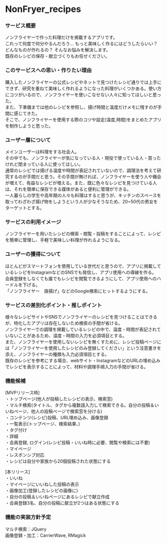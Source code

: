 # NonFryer_recipes

### サービス概要
ノンフライヤーで作った料理だけを掲載するアプリです。<br>
これって何度で何分やるんだろう... もっと美味しく作るにはどうしたらいい？ どんなものが作れるの？ そんなお悩みを解決します。<br>
既存のレシピの保存・献立づくりもお任せください。

### このサービスへの思い・作りたい理由
購入したノンフライヤーの公式レシピやネットで見つけたレシピ通りでは上手にできず、研究を重ねて美味しく作れるようになった料理がいくつかある。使い方にコツがいるので、ノンフライヤーを使いこなせない人々に知ってほしいと思った。<br>
また、下準備までは他のレシピを参照し、揚げ時間と温度だけメモに残すのが手間に感じてきた。<br>
そこで、ノンフライヤーを使用する際のコツや設定(温度,時間)をまとめたアプリを制作しようと思った。

### ユーザー層について
メインユーザーは料理をする社会人。<br>
その中でも、ノンフライヤーが気になっている人・現役で使っている人・買ったけれど閉まっている人に使ってほしい。<br>
通常のレシピでは揚げる温度や時間が表記されていないので、調理法を考えて研究するのが手間だと思う。その手間が無ければ、ノンフライヤーを使う人や機会が増えて、有益なレシピが増える。また、既に色々なレシピを見つけている人は、それを簡単に保存できる媒体があると便利に管理ができる。<br>
一人暮らしの学生や高年期の人々も料理はすると思うが、キッチンのスペースを取ってわざわざ揚げ物をしようという人が少なそうなため、20~50代の男女をターゲットとする。

### サービスの利用イメージ
ノンフライヤーを用いたレシピの検索・閲覧・投稿をすることによって、レシピを簡単に管理し、手軽で美味しい料理が作れるようになる。

### ユーザーの獲得について
ほとんどがスマートフォンを使用している世代だと思うので、アプリに掲載しているレシピをInstagramなどのSNSでも発信し、アプリ使用への導線を作る。<br>
会員登録をしなくても誰でもレシピを閲覧できるようにして、アプリ使用へのハードルを下げる。<br>
「ノンフライヤー　唐揚げ」などのGoogle検索にヒットするようにする。<br>

### サービスの差別化ポイント・推しポイント
様々なレシピサイトやSNSでノンフライヤーのレシピを見つけることはできるが、特化したアプリは存在しないため検索の手間が省ける。<br>
ノンフライヤーでの調理を掲載しているレシピの中で、温度・時間が表記されていないことがあるため、温度・時間の入力を必須項目とする。<br>
また、ノンフライヤーを使用しないレシピを無くすために、レシピ投稿ページには「ノンフライヤーを使用したレシピのみ登録してください」という注意書きを添え、ノンフライヤーの種類も入力必須項目とする。<br>
既存のレシピを参考にする場合、webサイト・InstagramなどのURLの埋め込みでレシピを表示することによって、材料や調理手順入力の手間が省ける。

### 機能候補
[MVPリリース時]<br>
・トップページ(他人が投稿したレシピの表示、検索窓)<br>
・マルチ検索(タイトル、タグから複数語入力して検索できる。自分の投稿＆いいねページ、他人の投稿ページで検索窓を分ける)<br>
・コンテンツ(レシピ)投稿、URL埋め込み、画像登録<br>
・一覧表示(トップページ、検索結果、)<br>
・タグ付け<br>
・詳細<br>
・会員登録, ログイン(レシピ投稿・いいね時に必要、閲覧や検索には不要)<br>
・マイページ<br>
・レスポンシブ対応<br>
・レシピは自分や家族から20個投稿された状態にする

[本リリース]<br>
・いいね<br>
・マイページにいいねした投稿の表示<br>
・画像加工(登録したレシピの画像に)<br>
・自分の投稿＆いいねページにあるレシピで献立作成<br>
・会員登録3名、自分の投稿に献立が2つはある状態にする

### 機能の実装方針予定
マルチ検索：JQuery<br>
画像登録・加工：CarrierWave, RMagick
